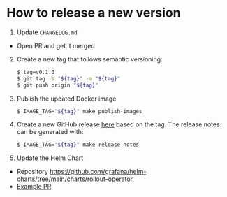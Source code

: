# How to release a new version

1. Update `CHANGELOG.md`
  - Open PR and get it merged
2. Create a new tag that follows semantic versioning:
    ```bash
    $ tag=v0.1.0
    $ git tag -s "${tag}" -m "${tag}"
    $ git push origin "${tag}"
    ```
3. Publish the updated Docker image
    ```bash
    $ IMAGE_TAG="${tag}" make publish-images
    ```
4. Create a new GitHub release [here](https://github.com/grafana/rollout-operator/releases/new) based on the tag. The release notes can be generated with:
    ```bash
    $ IMAGE_TAG="${tag}" make release-notes
    ```
5. Update the Helm Chart
  - Repository https://github.com/grafana/helm-charts/tree/main/charts/rollout-operator
  - [Example PR](https://github.com/grafana/helm-charts/pull/3177/files)

